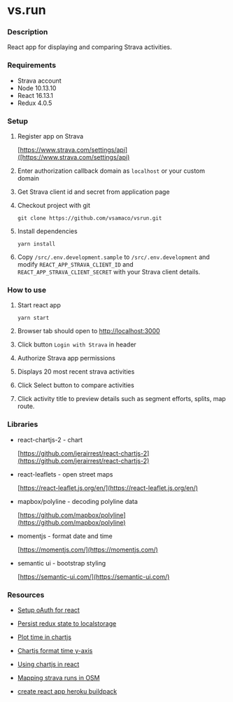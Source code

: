 # vs.run

### Description
React app for displaying and comparing Strava activities.

### Requirements
* Strava account
* Node 10.13.10
* React 16.13.1
* Redux 4.0.5

### Setup
1. Register app on Strava 

    [https://www.strava.com/settings/api]([https://www.strava.com/settings/api)

2. Enter authorization callback domain as `localhost` or your custom domain
3. Get Strava client id and secret from application page
4. Checkout project with git

    `git clone https://github.com/vsamaco/vsrun.git`
5. Install dependencies 

    `yarn install` 

5. Copy `/src/.env.development.sample` to `/src/.env.development` and modify  `REACT_APP_STRAVA_CLIENT_ID` and `REACT_APP_STRAVA_CLIENT_SECRET` with your Strava client details.

### How to use
1. Start react app

   `yarn start`

2. Browser tab should open to [http://localhost:3000](http://localhost:3000)
3. Click button `Login with Strava` in header
4. Authorize Strava app permissions
5. Displays 20 most recent strava activities
6. Click Select button to compare activities
7. Click activity title to preview details such as segment efforts, splits, map route.

### Libraries

* react-chartjs-2 - chart 
   
  [https://github.com/jerairrest/react-chartjs-2](https://github.com/jerairrest/react-chartjs-2)

* react-leaflets - open street maps

  [https://react-leaflet.js.org/en/](https://react-leaflet.js.org/en/)

* mapbox/polyline - decoding polyline data
  
  [https://github.com/mapbox/polyline](https://github.com/mapbox/polyline)

* momentjs - format date and time
  
  [https://momentjs.com/](https://momentjs.com/)

* semantic ui - bootstrap styling

  [https://semantic-ui.com/](https://semantic-ui.com/)

### Resources

* [Setup oAuth for react](https://medium.appbase.io/how-to-implement-authentication-for-your-react-app-cf09eef3bb0b)

* [Persist redux state to localstorage](https://egghead.io/lessons/javascript-redux-persisting-the-state-to-the-local-storage)

* [Plot time in chartjs](https://stackoverflow.com/questions/48347482/plot-lap-times-with-chart-js-from-time-strings)

* [Chartjs format time y-axis](https://github.com/chartjs/Chart.js/issues/2791)

* [Using chartjs in react](https://medium.com/@vickdayaram/using-chart-js-with-react-324b7fac8ee6)

* [Mapping strava runs in OSM](https://markhneedham.com/blog/2017/04/29/leaflet-strava-polylines-osm/)

* [create react app heroku buildpack](https://github.com/mars/create-react-app-buildpack#user-content-continue-development)

